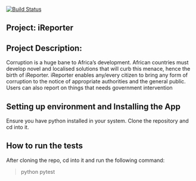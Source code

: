 [![Build Status](https://travis-ci.org/otyNick/iReporter.svg?branch=master)](https://travis-ci.org/otyNick/iReporter)

## Project: iReporter

## Project Description:
Corruption is a huge bane to Africa’s development. African countries must develop novel and localised solutions that will curb this menace, hence the birth of iReporter. iReporter enables any/every citizen to bring any form of corruption to the notice of appropriate authorities and the general public. Users can also report on things that needs government intervention

## Setting up environment and Installing the App
Ensure you have python installed in your system.
Clone the repository and cd into it.

## How to run the tests
After cloning the repo, cd into it and run the following command:

> python pytest
